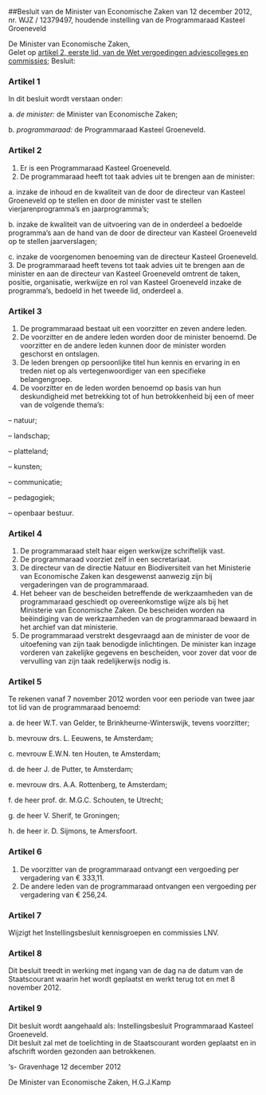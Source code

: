 <meta http-equiv='Content-Type' content='text/html; charset=utf-8' />

##Besluit van de Minister van Economische Zaken van 12 december 2012, nr. WJZ / 12379497, houdende instelling van de Programmaraad Kasteel Groeneveld

De Minister van Economische Zaken,  
Gelet op [artikel 2, eerste lid, van de Wet vergoedingen adviescolleges en commissies](../../../../../../wet/wet/vergoedingen/adviescolleges/en/commissies/BWBR0024775/README.md);
Besluit:    

### Artikel  1  

In dit besluit wordt verstaan onder: 

a. *de minister:* de Minister van Economische Zaken;  

b. *programmaraad:* de Programmaraad Kasteel Groeneveld.    

### Artikel  2  

1.  Er is een Programmaraad Kasteel Groeneveld.   
2.  De programmaraad heeft tot taak advies uit te brengen aan de minister: 

a. inzake de inhoud en de kwaliteit van de door de directeur van Kasteel Groeneveld op te stellen en door de minister vast te stellen vierjarenprogramma’s en jaarprogramma’s;  

b. inzake de kwaliteit van de uitvoering van de in onderdeel a bedoelde programma’s aan de hand van de door de directeur van Kasteel Groeneveld op te stellen jaarverslagen;  

c. inzake de voorgenomen benoeming van de directeur Kasteel Groeneveld.     
3.  De programmaraad heeft tevens tot taak advies uit te brengen aan de minister en aan de directeur van Kasteel Groeneveld omtrent de taken, positie, organisatie, werkwijze en rol van Kasteel Groeneveld inzake de programma’s, bedoeld in het tweede lid, onderdeel a.   

### Artikel  3  

1.  De programmaraad bestaat uit een voorzitter en zeven andere leden.   
2.  De voorzitter en de andere leden worden door de minister benoemd. De voorzitter en de andere leden kunnen door de minister worden geschorst en ontslagen.   
3.  De leden brengen op persoonlijke titel hun kennis en ervaring in en treden niet op als vertegenwoordiger van een specifieke belangengroep.   
4.  De voorzitter en de leden worden benoemd op basis van hun deskundigheid met betrekking tot of hun betrokkenheid bij een of meer van de volgende thema’s: 

– natuur;  

– landschap;  

– platteland;  

– kunsten;  

– communicatie;  

– pedagogiek;  

– openbaar bestuur.     

### Artikel  4  

1.  De programmaraad stelt haar eigen werkwijze schriftelijk vast.   
2.  De programmaraad voorziet zelf in een secretariaat.   
3.  De directeur van de directie Natuur en Biodiversiteit van het Ministerie van Economische Zaken kan desgewenst aanwezig zijn bij vergaderingen van de programmaraad.   
4.  Het beheer van de bescheiden betreffende de werkzaamheden van de programmaraad geschiedt op overeenkomstige wijze als bij het Ministerie van Economische Zaken. De bescheiden worden na beëindiging van de werkzaamheden van de programmaraad bewaard in het archief van dat ministerie.   
5.  De programmaraad verstrekt desgevraagd aan de minister de voor de uitoefening van zijn taak benodigde inlichtingen. De minister kan inzage vorderen van zakelijke gegevens en bescheiden, voor zover dat voor de vervulling van zijn taak redelijkerwijs nodig is.   

### Artikel  5  

Te rekenen vanaf 7 november 2012 worden voor een periode van twee jaar tot lid van de programmaraad benoemd: 

a. de heer W.T. van Gelder, te Brinkheurne-Winterswijk, tevens voorzitter;  

b. mevrouw drs. L. Eeuwens, te Amsterdam;  

c. mevrouw E.W.N. ten Houten, te Amsterdam;  

d. de heer J. de Putter, te Amsterdam;  

e. mevrouw drs. A.A. Rottenberg, te Amsterdam;  

f. de heer prof. dr. M.G.C. Schouten, te Utrecht;  

g. de heer V. Sherif, te Groningen;  

h. de heer ir. D. Sijmons, te Amersfoort.    

### Artikel  6  

1.  De voorzitter van de programmaraad ontvangt een vergoeding per vergadering van € 333,11.   
2.  De andere leden van de programmaraad ontvangen een vergoeding per vergadering van € 256,24.   

### Artikel  7  

Wijzigt het Instellingsbesluit kennisgroepen en commissies LNV.   

### Artikel  8  

Dit besluit treedt in werking met ingang van de dag na de datum van de Staatscourant waarin het wordt geplaatst en werkt terug tot en met 8 november 2012.  

### Artikel  9  

Dit besluit wordt aangehaald als: Instellingsbesluit Programmaraad Kasteel Groeneveld.  
Dit besluit zal met de toelichting in de Staatscourant worden geplaatst en in afschrift worden gezonden aan betrokkenen.   

‘s- Gravenhage 
12 december 2012   

De 
Minister van Economische Zaken,
H.G.J.Kamp   
